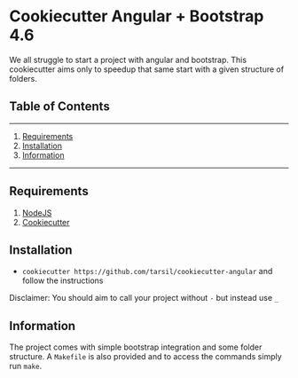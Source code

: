 # Cookiecutter Angular + Bootstrap 4.6

We all struggle to start a project with angular and bootstrap.
This cookiecutter aims only to speedup that same start with a
given structure of folders.

## Table of Contents

---

1. [Requirements](#requirements)
2. [Installation](#installation)
3. [Information](#information)

---

## Requirements

1. [NodeJS](https://nodejs.org/en/)
2. [Cookiecutter](https://cookiecutter.readthedocs.io/en/1.7.2/)

## Installation

* `cookiecutter https://github.com/tarsil/cookiecutter-angular` and follow the instructions

Disclaimer: You should aim to call your project without `-` but instead use `_`

## Information

The project comes with simple bootstrap integration and some folder structure.
A `Makefile` is also provided and to access the commands simply run `make`.
